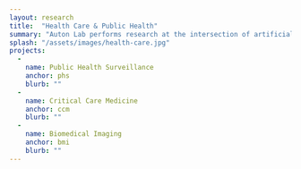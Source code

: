 ```yaml
---
layout: research
title:  "Health Care & Public Health"
summary: "Auton Lab performs research at the intersection of artificial intelligence and healthcare.  Research efforts range from mining new biomedical imaging modalities for learnable structure, to forecasting cardio-respiratory instabilities from continuous vital sign measurements, to public health efforts aimed at modeling outbreak detection and testing policy interventions to determine a course of action."
splash: "/assets/images/health-care.jpg"
projects:
  - 
    name: Public Health Surveillance
    anchor: phs
    blurb: ""
  -
    name: Critical Care Medicine
    anchor: ccm
    blurb: ""
  -
    name: Biomedical Imaging
    anchor: bmi
    blurb: ""
---
```

